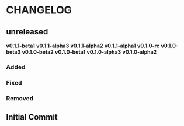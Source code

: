 # CHANGELOG

## **unreleased**
**v0.1.1-beta1**
**v0.1.1-alpha3**
**v0.1.1-alpha2**
**v0.1.1-alpha1**
**v0.1.0-rc**
**v0.1.0-beta3**
**v0.1.0-beta2**
**v0.1.0-beta1**
**v0.1.0-alpha3**
**v0.1.0-alpha2**

### Added
### Fixed
### Removed

## **Initial Commit**
